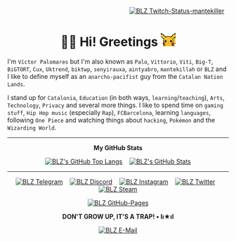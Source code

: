 <p align="right"><a href="https://twitch.tv/mantekiller" target="_blank"><img alt="BLZ Twitch-Status-mantekiller" src="https://img.shields.io/twitch/status/mantekiller?label=mantekiller&labelColor=0d1117&logo=Twitch&logoColor=9146ff&color=6340a5&style=flat-square" width="120" style="padding-right:10px;"/></a></p>
<h1 align="center"><b>👋🏼 Hi! Greetings </b><img src="./img/pikachu_wave.gif" width="33"/></h1>

I'm `Víctor Palomares` but I'm also known as `Palo`, `Vittorio`, `Viti`, `Big-T`, `BiGTORT`, `Cux`, `Uktrend`, `biktwp`, `senyirauxa`, `aintyabro`, `mantekillah` or `BLZ` and I like to define myself as an `anarcho-pacifist` guy from the `Catalan Nation Lands`.
  
I stand up for `Catalonia`, `Education` (in both ways, `learning`/`teaching`), `Arts`, `Technology`, `Privacy` and several more things. I like to spend time on `gaming stuff`, `Hip Hop music` (especially `Rap`), `FCBarcelona`, learning `languages`, following `One Piece` and watching things about `hacking`, `Pokémon` and the `Wizarding World`.

---
<div align="center">

**My GitHub Stats**

[![BLZ's GitHub Top Langs](https://github-readme-stats.vercel.app/api/top-langs/?username=mantekillah&hide_border=false&langs_count=10&layout=compact&title_color=00ff00&text_color=5edf2b&bg_color=0d1117&border_color=161b22&custom_title=MOST+USED+LANGUAGES&disable_animations=boolean)](https://github.com/mantekillah#)
&nbsp;&nbsp;
[![BLZ's GitHub Stats](https://github-readme-stats.vercel.app/api?username=mantekillah&hide_border=false&show_icons=true&icon_color=ffffff&bg_color=0d1117&text_color=5edf2b&border_color=161b22&cache_seconds=1800&title_color=00ff00&hide_title=true&disable_animations=boolean)](https://github.com/mantekillah#)

---

[![BLZ Telegram](https://img.shields.io/static/v1?label=&message=palo_senyirauxa&labelColor=161b22&logo=Telegram&logoColor=26a5e4&color=161b22&style=flat-square)](https://t.me/palo_senyirauxa)
&nbsp;&nbsp;
[![BLZ Discord](https://img.shields.io/static/v1?label=&message=mantekillah%239946&labelColor=161b22&logo=Discord&logoColor=5865f2&color=161b22&style=flat-square)](https://github.com/mantekillah#)
&nbsp;&nbsp;
[![BLZ Instagram](https://img.shields.io/static/v1?label=&message=blz.reborn&logo=Instagram&labelColor=161b22&logoColor=d90479&color=161b22&style=flat-square)](http://instagram.com/blz.reborn)
&nbsp;&nbsp;
[![BLZ Twitter](https://img.shields.io/static/v1?label=&message=aintyabro&labelColor=161b22&logo=Twitter&logoColor=1a8cd8&color=161b22&style=flat-square)](https://twitter.com/intent/follow?original_referer=https%3A%2F%2Fgithub.com%2Fmantekillah&screen_name=aintyabro)
&nbsp;&nbsp;
[![BLZ Steam](https://img.shields.io/static/v1?label=&message=mantekillah&labelColor=161b22&logo=Steam&logoColor=ffffff&color=161b22&style=flat-square)](https://steamcommunity.com/id/mantekillah)

[![BLZ GitHub-Pages](https://img.shields.io/static/v1?label=My+Lab&labelColor=161b22&message=mantekillah.github.io/palo&logo=Jekyll&logoColor=cc0000&color=0d1117&style=for-the-badge)](https://mantekillah.github.io/palo)

**DON'T GROW UP, IT'S A TRAP! • lı★ıl**

[![BLZ E-Mail](https://img.shields.io/static/v1?label=Mail&labelColor=161b22&message=victor.palomares%5B%40%5Dpm.me&logo=ProtonMail&logoColor=8b89cc&color=0d1117&style=for-the-badge)](https://github.com/mantekillah#)

</div>
